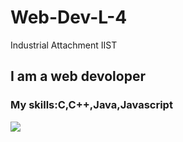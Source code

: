 # Web-Dev-L-4
Industrial Attachment IIST
## I am a web devoloper
### My skills:C,C++,Java,Javascript
<img src="https://as2.ftcdn.net/v2/jpg/02/78/37/47/1000_F_278374738_ypRn0utOVnebuhmpSrDiwkzFsdqEm0aa.jpg">

